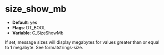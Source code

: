 # size_show_mb

- **Default**: yes
- **Flags**: DT_BOOL
- **Variable**: C_SizeShowMb

If set, message sizes will display megabytes for values greater than
or equal to 1 megabyte.  See formatstrings-size.

